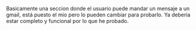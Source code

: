 Basicamente una seccion donde el usuario puede mandar un mensaje a un gmail, está puesto el mio pero lo pueden cambiar para probarlo. Ya deberia estar completo y funcional por lo que he probado.
